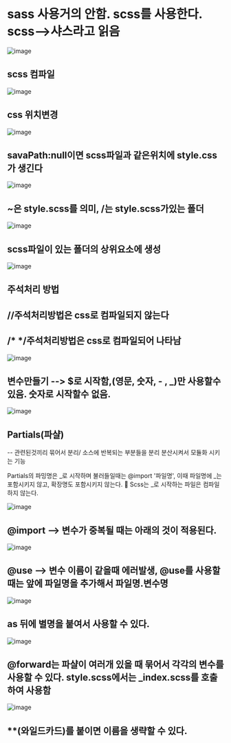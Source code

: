 # sass 사용거의 안함. scss를 사용한다. scss-->샤스라고 읽음
![image](https://github.com/3dodam/scss/assets/129016953/999f9e0e-59de-464d-8723-f5a33bd9729a)

## scss 컴파일
![image](https://github.com/3dodam/scss/assets/129016953/2f9a8601-53f4-480b-9748-a4ffa96937b3)

## css 위치변경
![image](https://github.com/3dodam/scss/assets/129016953/936a7573-434f-4e3b-90f5-5b0db0634a82)

## savaPath:null이면 scss파일과 같은위치에 style.css가 생긴다
![image](https://github.com/3dodam/scss/assets/129016953/2c69dd20-fa65-4ed1-a6bb-ec787c959de7)

## ~은 style.scss를 의미, /는 style.scss가있는 폴더
![image](https://github.com/3dodam/scss/assets/129016953/95d585fd-b32d-4b1e-b3cd-9d6de92305fe)

## scss파일이 있는 폴더의 상위요소에 생성
![image](https://github.com/3dodam/scss/assets/129016953/2476a96a-3f86-422f-8c5e-9bd803651ae6)

## 주석처리 방법
## //주석처리방법은 css로 컴파일되지 않는다
## /* */주석처리방법은 css로 컴파일되어 나타남
![image](https://github.com/3dodam/scss/assets/129016953/95793d88-f629-4cb4-bac9-ec6a59a6d610)

## 변수만들기 --> $로 시작함,(영문, 숫자, - , _)만 사용할수 있음. 숫자로 시작할수 없음.
![image](https://github.com/3dodam/scss/assets/129016953/6eeefead-122b-4c7c-90ef-e2851338dd62)


## Partials(파샬)
-- 관련된것끼리 묶어서 분리/ 소스에 반복되는 부분들을 분리 분산시켜서 모듈화 시키는 기능

Partials의 파밍명은 _로 시작하며
불러들일때는 @import '파일명', 이때 파일명에 _는 포함시키지 않고, 확장명도 포함시키지 않는다.
💠 Scss는 _로 시작하는 파일은 컴파일하지 않는다.

![image](https://github.com/3dodam/scss/assets/129016953/3730abb0-53b5-44ee-9c1f-f5b0a98706ce)

## @import --> 변수가 중복될 때는 아래의 것이 적용된다.
![image](https://github.com/3dodam/scss/assets/129016953/6fca514f-21e2-4082-99c4-f144d8082d71)


## @use --> 변수 이름이 같을때 에러발생, @use를 사용할때는 앞에 파일명을 추가해서 파일명.변수명
![image](https://github.com/3dodam/scss/assets/129016953/08699823-16ae-4ba5-aab2-77e2baa3fb1a)

##  as 뒤에 별명을 붙여서 사용할 수 있다.
![image](https://github.com/3dodam/scss/assets/129016953/3d284461-4f5f-49b1-b775-d1d84c58d291)

## @forward는 파샬이 여러개 있을 때 묶어서 각각의 변수를 사용할 수 있다. style.scss에서는 _index.scss를 호출하여 사용함
![image](https://github.com/3dodam/scss/assets/129016953/975b6bde-8f29-45b6-bfe4-bc561bcaef80)

## **(와일드카드)를 붙이면 이름을 생략할 수 있다.
